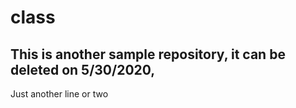 # class

## This is another sample repository, it can be deleted on 5/30/2020, 

Just another line or two

